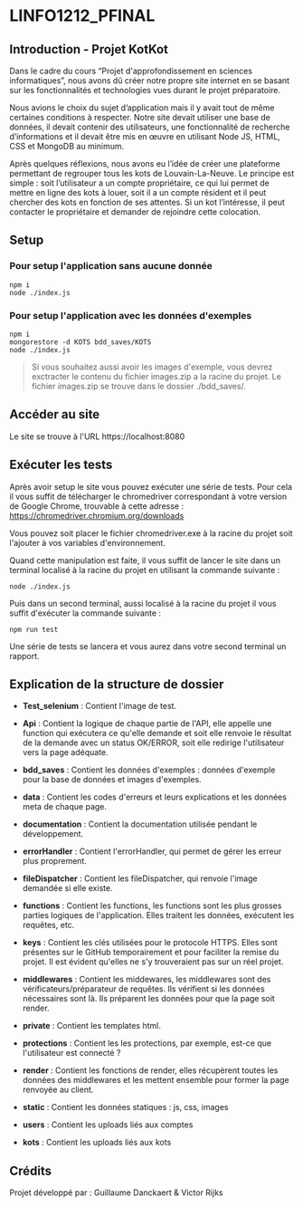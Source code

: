 # LINFO1212_PFINAL
## Introduction - Projet KotKot

Dans le cadre du cours “Projet d'approfondissement en sciences informatiques”, nous avons dû créer notre propre site internet en se basant sur les fonctionnalités et technologies vues durant le projet préparatoire.

Nous avions le choix du sujet d’application mais il y avait tout de même certaines conditions à respecter. Notre site devait utiliser une base de données, il devait contenir des utilisateurs, une fonctionnalité de recherche d’informations et il devait être mis en œuvre en utilisant Node JS, HTML, CSS et MongoDB au minimum.

Après quelques réflexions, nous avons eu l’idée de créer une plateforme permettant de regrouper tous les kots de Louvain-La-Neuve. Le principe est simple : soit l’utilisateur a un compte propriétaire, ce qui lui permet de mettre en ligne des kots à louer, soit il a un compte résident et il peut chercher des kots en fonction de ses attentes. Si un kot l’intéresse, il peut contacter le propriétaire et demander de rejoindre cette colocation.

## Setup
### Pour setup l'application sans aucune donnée
    npm i
    node ./index.js
    
### Pour setup l'application avec les données d'exemples
    npm i
    mongorestore -d KOTS bdd_saves/KOTS
    node ./index.js

> Si vous souhaitez aussi avoir les images d'exemple, vous devrez exctracter le contenu du fichier images.zip a la racine du projet. Le fichier images.zip se trouve dans le dossier ./bdd_saves/.

## Accéder au site
Le site se trouve à l'URL https://localhost:8080


## Exécuter les tests

Après avoir setup le site vous pouvez exécuter une série de tests. 
Pour cela il vous suffit de télécharger le chromedriver correspondant à votre version de Google Chrome, trouvable à cette adresse :  https://chromedriver.chromium.org/downloads

Vous pouvez soit placer le fichier chromedriver.exe à la racine du projet soit l'ajouter à vos variables d'environnement.

Quand cette manipulation est faite, il vous suffit de lancer le site dans un terminal localisé à la racine du projet en utilisant la commande suivante :

    node ./index.js

Puis dans un second terminal, aussi localisé à la racine du projet il vous suffit d'exécuter la commande suivante :

    npm run test

Une série de tests se lancera et vous aurez dans votre second terminal un rapport.

## Explication de la structure de dossier

 - **Test_selenium** : Contient l'image de test.
 
 - **Api** : Contient la logique de chaque partie de l'API, elle appelle une function qui exécutera ce qu'elle demande et soit elle renvoie le résultat de la demande avec un status OK/ERROR, soit elle redirige l'utilisateur vers la page adéquate.

 - **bdd_saves** : Contient les données d'exemples : données d'exemple pour la base de données et images d'exemples.

 - **data** : Contient les codes d'erreurs et leurs explications et les données meta de chaque page.

 - **documentation** : Contient la documentation utilisée pendant le développement.
 
 - **errorHandler** : Contient l'errorHandler, qui permet de gérer les erreur plus proprement.

 - **fileDispatcher** : Contient les fileDispatcher, qui renvoie l'image demandée si elle existe.

 - **functions** : Contient les functions, les functions sont les plus grosses parties logiques de l'application. Elles traitent les données, exécutent les requêtes, etc.
 
 - **keys** : Contient les clés utilisées pour le protocole HTTPS. Elles sont présentes sur le GitHub temporairement et pour faciliter la remise du projet. Il est évident qu'elles ne s'y trouveraient pas sur un réel projet.

 - **middlewares** : Contient les middewares, les middlewares sont des vérificateurs/préparateur de requêtes. Ils vérifient si les données nécessaires sont là. Ils préparent les données pour que la page soit render.

 - **private** : Contient les templates html.
 
  - **protections** : Contient les les protections, par exemple, est-ce que l'utilisateur est connecté ?
 
 - **render** : Contient les fonctions de render, elles récupèrent toutes les données des middlewares et les mettent ensemble pour former la page renvoyée au client.
 
  - **static** : Contient les données statiques : js, css, images
 
  - **users** : Contient les uploads liés aux comptes
  
  - **kots** : Contient les uploads liés aux kots
 
## Crédits

Projet développé par : Guillaume Danckaert & Victor Rijks
